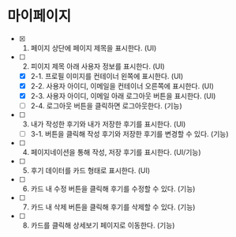 # 마이페이지

- [x] 1. 페이지 상단에 페이지 제목을 표시한다. (UI)
- [ ] 2. 피이지 제목 아래 사용자 정보를 표시한다. (UI)
  - [x] 2-1. 프로필 이미지를 컨테이너 왼쪽에 표시한다. (UI)
  - [x] 2-2. 사용자 아이디, 이메일을 컨테이너 오른쪽에 표시한다. (UI)
  - [x] 2-3. 사용자 아이디, 이메일 아래 로그아웃 버튼을 표시한다. (UI)
  - [ ] 2-4. 로그아웃 버튼을 클릭하면 로그아웃한다. (기능)
- [ ] 3. 내가 작성한 후기와 내가 저장한 후기를 표시한다. (UI)
  - [ ] 3-1. 버튼을 클릭해 작성 후기와 저장한 후기를 변경할 수 있다. (기능)
- [ ] 4. 페이지네이션을 통해 작성, 저장 후기를 표시한다. (UI/기능)
- [ ] 5. 후기 데이터를 카드 형태로 표시한다. (UI)
- [ ] 6. 카드 내 수정 버튼을 클릭해 후기를 수정할 수 있다. (기능)
- [ ] 7. 카드 내 삭제 버튼을 클릭해 후기를 삭제할 수 있다. (기능)
- [ ] 8. 카드를 클릭해 상세보기 페이지로 이동한다. (기능)
